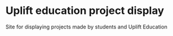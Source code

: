 # Uplift education project display

Site for displaying projects made by students and Uplift Education

